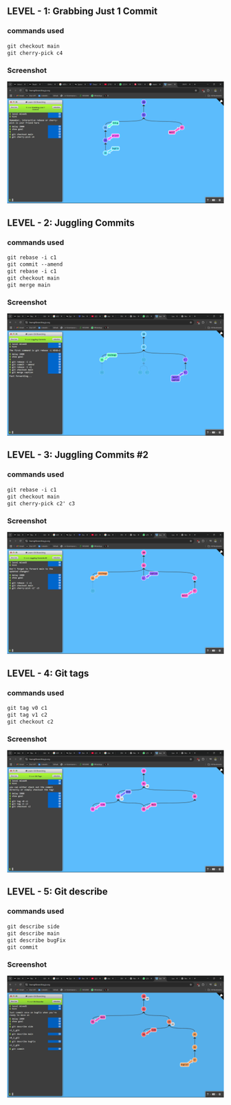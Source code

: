 ## LEVEL - 1: Grabbing Just 1 Commit

### commands used

```
git checkout main
git cherry-pick c4
```

### Screenshot

![alt text](image-10.png)

## LEVEL - 2: Juggling Commits

### commands used

```
git rebase -i c1
git commit --amend
git rebase -i c1
git checkout main
git merge main
```

### Screenshot

![alt text](image-11.png)

## LEVEL - 3: Juggling Commits #2

### commands used

```
git rebase -i c1
git checkout main
git cherry-pick c2' c3
```

### Screenshot

![alt text](image-12.png)

## LEVEL - 4: Git tags

### commands used

```
git tag v0 c1
git tag v1 c2
git checkout c2
```

### Screenshot

![alt text](image-13.png)

## LEVEL - 5: Git describe

### commands used

```
git describe side
git describe main
git describe bugFix
git commit
```

### Screenshot

![alt text](image-14.png)
